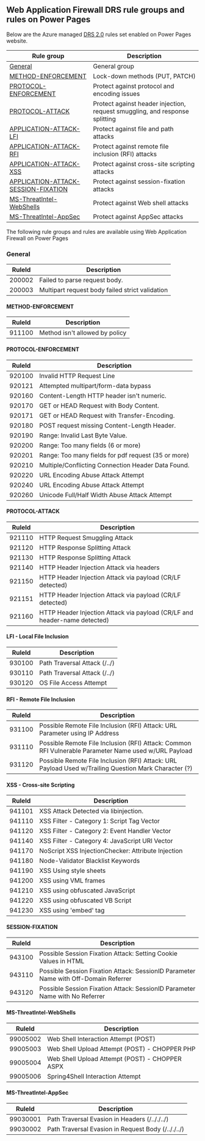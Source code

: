 ﻿## Web Application Firewall DRS rule groups and rules on Power Pages

Below are the Azure managed [DRS 2.0](https://docs.microsoft.com/en-us/azure/web-application-firewall/afds/waf-front-door-drs?tabs=drs20#drs-20) rules set enabled on Power Pages website.

| **Rule group**                                           | **Description**                                                             |
|----------------------------------------------------------|-----------------------------------------------------------------------------|
| [General](#general)                                      | General group                                                               |
| [METHOD-ENFORCEMENT](#method-enforcement)                | Lock-down methods (PUT, PATCH)                                              |
| [PROTOCOL-ENFORCEMENT](#protocol-enforcement)            | Protect against protocol and encoding issues                                |
| [PROTOCOL-ATTACK](#protocol-attack)                      | Protect against header injection, request smuggling, and response splitting |
| [APPLICATION-ATTACK-LFI](#lfi---local-file-inclusion)    | Protect against file and path attacks                                       |
| [APPLICATION-ATTACK-RFI](#rfi---remote-file-inclusion)   | Protect against remote file inclusion (RFI) attacks                         |
| [APPLICATION-ATTACK-XSS](#xss---cross-site-scripting)    | Protect against cross-site scripting attacks                                |
| [APPLICATION-ATTACK-SESSION-FIXATION](#session-fixation) | Protect against session-fixation attacks                                    |
| [MS-ThreatIntel-WebShells](#ms-threatintel-webshells)    | Protect against Web shell attacks                                           |
| [MS-ThreatIntel-AppSec](#ms-threatintel-appsec)          | Protect against AppSec attacks                                              |

The following rule groups and rules are available using Web Application Firewall on Power Pages

### General

| **RuleId** | **Description**                                 |
|------------|-------------------------------------------------|
| 200002     | Failed to parse request body.                   |
| 200003     | Multipart request body failed strict validation |

#### METHOD-ENFORCEMENT

| **RuleId** | **Description**                 |
|------------|---------------------------------|
| 911100     | Method isn't allowed by policy |

#### PROTOCOL-ENFORCEMENT

| **RuleId** | **Description**                                     |
|------------|-----------------------------------------------------|
| 920100     | Invalid HTTP Request Line                           |
| 920121     | Attempted multipart/form-data bypass                |
| 920160     | Content-Length HTTP header isn't numeric.          |
| 920170     | GET or HEAD Request with Body Content.              |
| 920171     | GET or HEAD Request with Transfer-Encoding.         |
| 920180     | POST request missing Content-Length Header.         |
| 920190     | Range: Invalid Last Byte Value.                     |
| 920200     | Range: Too many fields (6 or more)                  |
| 920201     | Range: Too many fields for pdf request (35 or more) |
| 920210     | Multiple/Conflicting Connection Header Data Found.  |
| 920220     | URL Encoding Abuse Attack Attempt                   |
| 920240     | URL Encoding Abuse Attack Attempt                   |
| 920260     | Unicode Full/Half Width Abuse Attack Attempt        |

#### PROTOCOL-ATTACK

| **RuleId** | **Description**                                                           |
|------------|---------------------------------------------------------------------------|
| 921110     | HTTP Request Smuggling Attack                                             |
| 921120     | HTTP Response Splitting Attack                                            |
| 921130     | HTTP Response Splitting Attack                                            |
| 921140     | HTTP Header Injection Attack via headers                                  |
| 921150     | HTTP Header Injection Attack via payload (CR/LF detected)                 |
| 921151     | HTTP Header Injection Attack via payload (CR/LF detected)                 |
| 921160     | HTTP Header Injection Attack via payload (CR/LF and header-name detected) |

#### LFI - Local File Inclusion

| **RuleId** | **Description**              |
|------------|------------------------------|
| 930100     | Path Traversal Attack (/../) |
| 930110     | Path Traversal Attack (/../) |
| 930120     | OS File Access Attempt       |

#### RFI - Remote File Inclusion

| **RuleId** | **Description**                                                                                      |
|------------|------------------------------------------------------------------------------------------------------|
| 931100     | Possible Remote File Inclusion (RFI) Attack: URL Parameter using IP Address                          |
| 931110     | Possible Remote File Inclusion (RFI) Attack: Common RFI Vulnerable Parameter Name used w/URL Payload |
| 931120     | Possible Remote File Inclusion (RFI) Attack: URL Payload Used w/Trailing Question Mark Character (?) |

#### XSS - Cross-site Scripting

| **RuleId** | **Description**                                    |
|------------|----------------------------------------------------|
| 941101     | XSS Attack Detected via libinjection.              |
| 941110     | XSS Filter - Category 1: Script Tag Vector         |
| 941120     | XSS Filter - Category 2: Event Handler Vector      |
| 941140     | XSS Filter - Category 4: JavaScript URI Vector     |
| 941170     | NoScript XSS InjectionChecker: Attribute Injection |
| 941180     | Node-Validator Blacklist Keywords                  |
| 941190     | XSS Using style sheets                             |
| 941200     | XSS using VML frames                               |
| 941210     | XSS using obfuscated JavaScript                    |
| 941220     | XSS using obfuscated VB Script                     |
| 941230     | XSS using 'embed' tag                              |

#### SESSION-FIXATION

| **RuleId** | **Description**                                                                     |
|------------|-------------------------------------------------------------------------------------|
| 943100     | Possible Session Fixation Attack: Setting Cookie Values in HTML                     |
| 943110     | Possible Session Fixation Attack: SessionID Parameter Name with Off-Domain Referrer |
| 943120     | Possible Session Fixation Attack: SessionID Parameter Name with No Referrer         |

#### MS-ThreatIntel-WebShells

| **RuleId** | **Description**                                |
|------------|------------------------------------------------|
| 99005002   | Web Shell Interaction Attempt (POST)           |
| 99005003   | Web Shell Upload Attempt (POST) - CHOPPER PHP  |
| 99005004   | Web Shell Upload Attempt (POST) - CHOPPER ASPX |
| 99005006   | Spring4Shell Interaction Attempt               |

#### MS-ThreatIntel-AppSec

| **RuleId** | **Description**                                    |
|------------|----------------------------------------------------|
| 99030001   | Path Traversal Evasion in Headers (/.././../)      |
| 99030002   | Path Traversal Evasion in Request Body (/.././../) |
